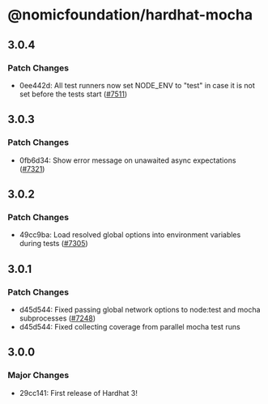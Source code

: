 # @nomicfoundation/hardhat-mocha

## 3.0.4

### Patch Changes

- 0ee442d: All test runners now set NODE_ENV to "test" in case it is not set before the tests start ([#7511](https://github.com/NomicFoundation/hardhat/issues/7511))

## 3.0.3

### Patch Changes

- 0fb6d34: Show error message on unawaited async expectations ([#7321](https://github.com/NomicFoundation/hardhat/issues/7321))

## 3.0.2

### Patch Changes

- 49cc9ba: Load resolved global options into environment variables during tests ([#7305](https://github.com/NomicFoundation/hardhat/pull/7305))

## 3.0.1

### Patch Changes

- d45d544: Fixed passing global network options to node:test and mocha subprocesses ([#7248](https://github.com/NomicFoundation/hardhat/issues/7248))
- d45d544: Fixed collecting coverage from parallel mocha test runs

## 3.0.0

### Major Changes

- 29cc141: First release of Hardhat 3!
